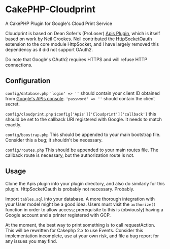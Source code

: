 CakePHP-Cloudprint
==================

A CakePHP Plugin for Google's Cloud Print Service

Cloudprint is based on Dean Sofer's (ProLoser) [Apis Plugin][], which is itself based on work by Neil Crookes. Neil contributed the [HttpSocketOauth][] extension to the core module HttpSocket, and I have largely removed this dependency as it did not support OAuth2.

Do note that Google's OAuth2 requires HTTPS and will refuse HTTP connections.

Configuration
-------------

`config/database.php`
`'login' => ''` should contain your client ID obtained from [Google's APIs console][].
`'password' => ''` should contain the client secret.

`config/cloudprint.php`
`$config['Apis']['Cloudprint']['callback']` this should be set to the callback URI registered with Google. It needs to match exactly.

`config/boostrap.php`
This should be appended to your main bootstrap file. Consider this a bug; it shouldn't be necessary.

`config/routes.php`
This should be appended to your main routes file. The callback route is necessary, but the authorization route is not.

Usage
-----

Clone the Apis plugin into your plugin directory, and also do similarly for this plugin. HttpSocketOauth is probably not necessary. Probably.

Import `tables.sql` into your database. A more thorough integration with your User model might be a good idea. Users must visit the `authorize()` function in order to allow access; prerequisite to this is (obviously) having a Google account and a printer registered with GCP.

At the moment, the best way to print something is to call requestAction. This will be rewritten for Cakephp 2.x to use Events. Consider this implementation incomplete, use at your own risk, and file a bug report for any issues you may find.

[apis plugin]: https://github.com/ProLoser/CakePHP-Api-Datasources
[httpsocketoauth]: https://github.com/ProLoser/http_socket_oauth
[google's apis console]: https://code.google.com/apis/console/
